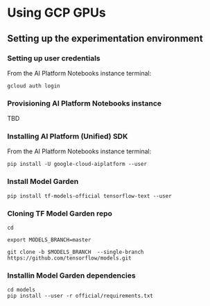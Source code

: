 # Using GCP GPUs

## Setting up the experimentation environment

### Setting up user credentials

From the AI Platform Notebooks instance terminal:

```
gcloud auth login
```
### Provisioning AI Platform Notebooks instance

TBD

### Installing AI Platform (Unified) SDK

From the AI Platform Notebooks instance terminal:

```
pip install -U google-cloud-aiplatform --user
```


### Install Model Garden

```
pip install tf-models-official tensorflow-text --user
```


### Cloning TF Model Garden repo

```
cd 

export MODELS_BRANCH=master

git clone -b $MODELS_BRANCH  --single-branch https://github.com/tensorflow/models.git

```

### Installin Model Garden dependencies

```
cd models
pip install --user -r official/requirements.txt
```
